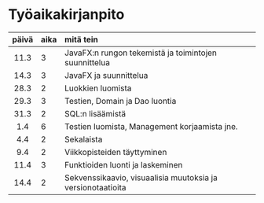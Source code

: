# Työaikakirjanpito
| päivä | aika | mitä tein |
| :----:|:-----| :-----|
|11.3|3|JavaFX:n rungon tekemistä ja toimintojen suunnittelua|
|14.3|3|JavaFX ja suunnittelua|
|28.3|2|Luokkien luomista|
|29.3|3|Testien, Domain ja Dao luontia|
|31.3|2|SQL:n lisäämistä|
|1.4|6|Testien luomista, Management korjaamista jne.|
|4.4|2|Sekalaista|
|9.4|2|Viikkopisteiden täyttyminen|
|11.4|3|Funktioiden luonti ja laskeminen|
|14.4|2|Sekvenssikaavio, visuaalisia muutoksia ja versionotaatioita|
